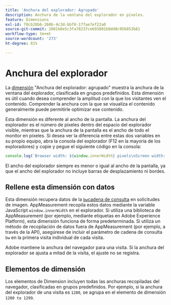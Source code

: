 ```yaml
---
title: 'Anchura del explorador: Agrupado'
description: Anchura de la ventana del explorador en píxeles.
feature: Dimensions
exl-id: f0cb28b6-260b-4c3d-bbf8-17fae7ef22a0
source-git-commit: 2601b0e5c3fa78237ce693801b8dd8c95b853b81
workflow-type: tm+mt
source-wordcount: '273'
ht-degree: 81%

---
```


# Anchura del explorador

La [dimensión](overview.md) &quot;Anchura del explorador: agrupado&quot; muestra la anchura de la ventana del explorador, clasificada en grupos predefinidos. Esta dimensión es útil cuando desea comprender la amplitud con la que los visitantes ven el contenido. Comprender la anchura con la que se visualiza el contenido generalmente puede permitirle optimizar ese contenido.

Esta dimensión es diferente al ancho de la pantalla. La anchura del explorador es el número de píxeles dentro del espacio del explorador visible, mientras que la anchura de la pantalla es el ancho de todo el monitor en píxeles. Si desea ver la diferencia entre estas dos variables en su propio equipo, abra la consola del explorador (F12 en la mayoría de los exploradores) y copie y pegue el siguiente código en la consola:

```javascript
console.log(`Browser width: ${window.innerWidth} pixels\nScreen width: ${screen.width} pixels`);
```

El ancho del explorador siempre es menor o igual al ancho de la pantalla, ya que el ancho del explorador no incluye barras de desplazamiento ni bordes.

## Rellene esta dimensión con datos

Esta dimensión recupera datos de la [`bw`cadena de consulta](/help/implement/validate/query-parameters.md) en solicitudes de imagen. AppMeasurement recopila estos datos mediante la variable JavaScript `window.innerWidth` en el explorador. Si utiliza una biblioteca de AppMeasurement (por ejemplo, mediante etiquetas en Adobe Experience Platform), esta dimensión funciona de forma predeterminada. Si utiliza un método de recopilación de datos fuera de AppMeasurement (por ejemplo, a través de la API), asegúrese de incluir el parámetro de cadena de consulta `bw` en la primera visita individual de cada visita.

Adobe mantiene la anchura del navegador para una visita. Si la anchura del explorador se ajusta a mitad de la visita, el ajuste no se registra.

## Elementos de dimensión

Los elementos de Dimension incluyen todas las anchuras recopiladas del navegador, clasificadas en grupos predefinidos. Por ejemplo, si la anchura del explorador de una visita es `1280`, se agrupa en el elemento de dimensión `1200 to 1299`.
